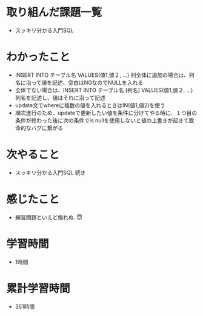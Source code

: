 # 取り組んだ課題一覧
- スッキリ分かる入門SQL

# わかったこと
- INSERT INTO テーブル名 VALUES(値1,値２, ...) 列全体に追加の場合は、列名に沿って値を記述、空白はNGなのでNULLを入れる
- 全体でない場合は、INSERT INTO テーブル名 [列名] VALUES(値1,値２, ...) 列名を記述し、値はそれに沿って記述
- update文でwhereに複数の値を入れるときはIN(値1,値2)を使う
- 順次進行のため、updateで更新したい値を条件に分けてやる時に、１つ目の条件が終わった後に次の条件でis nullを使用しないと値の上書きが起きて致命的なバグに繋がる

# 次やること
- スッキリ分かる入門SQL 続き

# 感じたこと
- 練習問題といえど侮れぬ..😇

# 学習時間
- 1時間

# 累計学習時間
- 351時間
